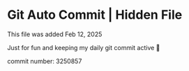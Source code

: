 # Git Auto Commit | Hidden File

This file was added Feb 12, 2025

Just for fun and keeping my daily git commit active 🤪

commit number: 3250857
